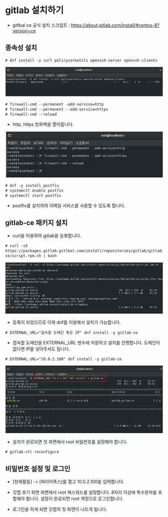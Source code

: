 # gitlab 설치하기

- gitlbal ce 공식 설치 스크립트 : https://about.gitlab.com/install/#centos-8?version=ce

## 종속성 설치

```
# dnf install -y curl policycoreutils openssh-server openssh-clients
```

![image1](https://raw.githubusercontent.com/yonggyo1125/curriculumLinux/master/Linux2/19~20%EC%9D%BC%EC%B0%A8(6h)%20-%20GitLab%20%EC%84%9C%EB%B2%84/images/image1.png)



```
# firewall-cmd --permanent -add-service=http
# firewall-cmd --permanent --add-service=https
# firewall-cmd --reload
```

- http, https 방화벽을 열어줍니다.

![image2](https://raw.githubusercontent.com/yonggyo1125/curriculumLinux/master/Linux2/19~20%EC%9D%BC%EC%B0%A8(6h)%20-%20GitLab%20%EC%84%9C%EB%B2%84/images/image2.png)

```
# dnf -y install postfix
# systemctl enable postfix
# systemctl start postfix
```

- postfix를 설치하여 이메일 서비스를 사용할 수 있도록 합니다.

## gitlab-ce 패키지 설치

- curl을 이용하여 gitlab을 등록합니다.

```
# curl -sS https://packages.gitlab.gitlbal.com/install/repositories/gitlab/gitlab-ce/script.rpm.sh | bash
```

![image3](https://raw.githubusercontent.com/yonggyo1125/curriculumLinux/master/Linux2/19~20%EC%9D%BC%EC%B0%A8(6h)%20-%20GitLab%20%EC%84%9C%EB%B2%84/images/image3.png)

- 등록이 되었으므로 이제 dnf를 이용해서 설치가 가능합니다.

```
# EXTERNAL_URL="접속할 도메인 혹은 IP" dnf install -y gitlab-ce 
```

- 접속할 도메인을 EXTERNAL_URL 변수에 저장하고 설치를 진행합니다. 도메인이 없다면 IP를 넣어주셔도 됩니다. 

```
# EXTERNAL_URL="10.0.2.100" dnf install -y gitlab-ce
```

![image4](https://raw.githubusercontent.com/yonggyo1125/curriculumLinux/master/Linux2/19~20%EC%9D%BC%EC%B0%A8(6h)%20-%20GitLab%20%EC%84%9C%EB%B2%84/images/image4.png)

- 설치가 완료되면 첫 화면에서 root 비밀번호를 설정해야 합니다.

```
# gitlab-ctl reconfigure
```

## 비밀번호 설정 및 로그인
- [현재활동] -> [파이어폭스]를 열고 10.0.2.100을 입력합니다.

- 깃랩 초기 화면 화면에서 root 패스워드를 설정합니다. 8자리 이상에 특수문자를 포함해야 합니다. 설정이 완료되면 root 계정으로 로그인합니다.

- 로그인을 하게 되면 깃랩의 첫 화면이 나오게 됩니다.


